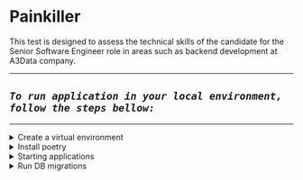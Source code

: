 # Painkiller

This test is designed to assess the technical skills of the candidate for the Senior Software Engineer role in areas such as backend development at A3Data company.

---

## _**`To run application in your local environment, follow the steps bellow:`**_

---

<details>
  <summary>Create a virtual environment</summary>

`Create a virtual env`

```shellscript
python -m venv .venv
```

---

`load a virtual environment`

```shellscript
source .venv/bin/activate
```

</details>
<details>
  <summary>Install poetry</summary>

`Install poetry package manager`

```shellscript
pip install poetry
```

</details>
<details>
  <summary>Starting applications</summary>

`Starting a Patients fast api server application`

```shellscript
poetry run patients
```

</details>
<details>
  <summary>Run DB migrations</summary>

`Trigger a job to apply DB migrations`

```shellscript
poetry run migrate_patients
```

</details>
